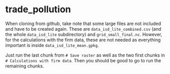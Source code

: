 # trade_pollution

When cloning from github, take note that some large files are not included and have to be created again. These are `data_isd_lite_combined.csv` (and the whole `data_isd_lite` subdirectory) and `grid_small_final.nc`. However, for the calculations with the firm data, these are not needed as everything important is inside `data_isd_lite_mean.gpkg`.

Just run the last chunk from `# Save raster` as well as the two first chunks in `# Calculations with firm data`. Then you should be good to go to run the remaining chunks.